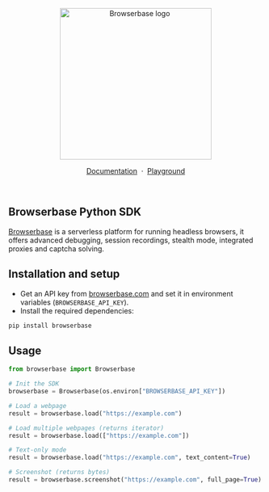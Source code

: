<p align="center">
    <picture>
        <source media="(prefers-color-scheme: dark)" srcset="logo/dark.svg"/>
        <img alt="Browserbase logo" src="logo/light.svg" width="300" />
    </picture>
</p>

<p align="center">
    <a href="https://docs.browserbase.com">Documentation</a>
    <span>&nbsp;·&nbsp;</span>
    <a href="https://www.browserbase.com/playground">Playground</a>
</p>
<br/>

## Browserbase Python SDK

[Browserbase](https://browserbase.com) is a serverless platform for running headless browsers, it offers advanced debugging, session recordings, stealth mode, integrated proxies and captcha solving.

## Installation and setup

- Get an API key from [browserbase.com](https://browserbase.com) and set it in environment variables (`BROWSERBASE_API_KEY`).
- Install the required dependencies:

```sh
pip install browserbase
```

## Usage

```py
from browserbase import Browserbase

# Init the SDK
browserbase = Browserbase(os.environ["BROWSERBASE_API_KEY"])

# Load a webpage
result = browserbase.load("https://example.com")

# Load multiple webpages (returns iterator)
result = browserbase.load(["https://example.com"])

# Text-only mode
result = browserbase.load("https://example.com", text_content=True)

# Screenshot (returns bytes)
result = browserbase.screenshot("https://example.com", full_page=True)
```

